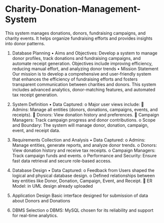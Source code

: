 # Charity-Donation-Management-System
This system manages donations, donors, fundraising campaigns, and charity events. It helps organize fundraising efforts and provides insights into donor patterns.


1. Database Planning
•	Aims and Objectives:
Develop a system to manage donor profiles, track donations and fundraising campaigns, and automate receipt generation. Objectives include improving efficiency, reducing manual effort, and analyzing donor trends
• Mission Statement
Our mission is to develop a comprehensive and user-friendly system that enhances the efficiency of fundraising efforts and fosters transparent communication between charities and donors. This system includes advanced analytics, donor-matching features, and automated tax receipt generation.


2. System Definition
•	Data Captured:
o	Major user views include:
	Admins: Manage all entities (donors, donations, campaigns, events, and receipts).
	Donors: View donation history and preferences.
	Campaign Managers: Track campaign progress and donor contributions.
o	Scope and Boundary: The system will manage donor, donation, campaign, event, and receipt data.


3. Requirements Collection and Analysis
•	Data Captured:
o	Admins: Manage entities, generate reports, and analyze donor trends.
o	Donors: View donation history and receive tax receipts.
o	Campaign Managers: Track campaign funds and events.
o	Performance and Security: Ensure fast data retrieval and secure role-based access.


4. Database Design
•	Data Captured:
o	Feedback from Users shaped the logical and physical database design.
o	Defined relationships between key entities like Donor, Donation, Campaign, Event, and Receipt.
	ER Model: in UML design already uploaded


5. Application Design
   Basic interface designed for submission of data about Donors and Donations


6. DBMS Selection
   o	DBMS: MySQL chosen for its reliability and support for real-time analytics.




